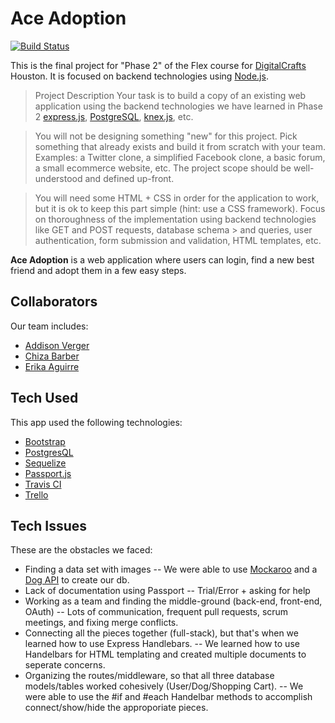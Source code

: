 # Ace Adoption

[![Build Status](https://travis-ci.com/ace-adoption/ace.svg?branch=master)](https://travis-ci.com/ace-adoption/ace)

This is the final project for "Phase 2" of the Flex course for [DigitalCrafts](https://www.digitalcrafts.com/) Houston. It is focused on backend technologies using [Node.js](https://nodejs.org/).

> Project Description
> Your task is to build a copy of an existing web application using the backend technologies we have learned in Phase 2  [express.js](https://expressjs.com/), [PostgreSQL](https://www.postgresql.org/), [knex.js](https://knexjs.org/), etc.

> You will not be designing something "new" for this project. Pick something that already exists and build it from scratch  with your team. Examples: a Twitter clone, a simplified Facebook clone, a basic forum, a small ecommerce website, etc. The  project scope should be well-understood and defined up-front.

> You will need some HTML + CSS in order for the application to work, but it is ok to keep this part simple (hint: use a CSS  framework). Focus on thoroughness of the implementation using backend technologies like GET and POST requests, database schema > and queries, user authentication, form submission and validation, HTML templates, etc.

__Ace Adoption__ is a web application where users can login, find a new best friend and adopt them in a few easy steps.  

## Collaborators
Our team includes:
* [Addison Verger](https://github.com/addisonverger)
* [Chiza Barber](https://github.com/schizaetrix)
* [Erika Aguirre](https://github.com/zenerika)

## Tech Used
This app used the following technologies:
* [Bootstrap](https://getbootstrap.com/)
* [PostgresQL](https://www.postgresql.org/)
* [Sequelize](http://docs.sequelizejs.com/)
* [Passport.js](http://www.passportjs.org/)
* [Travis CI](https://travis-ci.org/)
* [Trello](https://trello.com/b/adAfzpO1/ace)

## Tech Issues
These are the obstacles we faced:
* Finding a data set with images
    -- We were able to use [Mockaroo](https://www.mockaroo.com/) and a [Dog API](https://dog.ceo/dog-api/) to create our db.
* Lack of documentation using Passport
    -- Trial/Error + asking for help
* Working as a team and finding the middle-ground (back-end, front-end, OAuth)
    -- Lots of communication, frequent pull requests, scrum meetings, and fixing merge conflicts.
* Connecting all the pieces together (full-stack), but that's when we learned how to use Express Handlebars.
    -- We learned how to use Handelbars for HTML templating and created multiple documents to seperate concerns. 
* Organizing the routes/middleware, so that all three database models/tables worked cohesively (User/Dog/Shopping Cart).
    -- We were able to use the #if and #each Handelbar methods to accomplish connect/show/hide the approporiate pieces.

